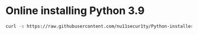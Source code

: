 # Online installing Python 3.9
```bash
curl -s https://raw.githubusercontent.com/nu11secur1ty/Python-installer/master/3.9.0/installer39.sh | bash
```
![]()
